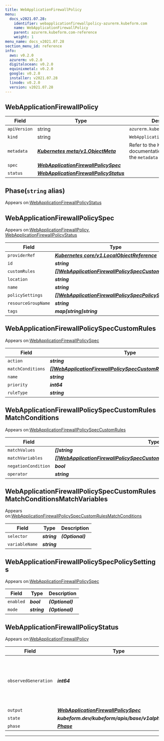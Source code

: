 ```yaml
---
title: WebApplicationFirewallPolicy
menu:
  docs_v2021.07.28:
    identifier: webapplicationfirewallpolicy-azurerm.kubeform.com
    name: WebApplicationFirewallPolicy
    parent: azurerm.kubeform.com-reference
    weight: 1
menu_name: docs_v2021.07.28
section_menu_id: reference
info:
  aws: v0.2.0
  azurerm: v0.2.0
  digitalocean: v0.2.0
  equinixmetal: v0.2.0
  google: v0.2.0
  installer: v2021.07.28
  linode: v0.2.0
  version: v2021.07.28
---
```


## WebApplicationFirewallPolicy
| Field | Type | Description |
| ------ | ----- | ----------- |
| `apiVersion` | string | `azurerm.kubeform.com/v1alpha1` |
|    `kind` | string | `WebApplicationFirewallPolicy` |
| `metadata` | ***[Kubernetes meta/v1.ObjectMeta](https://v1-18.docs.kubernetes.io/docs/reference/generated/kubernetes-api/v1.18/#objectmeta-v1-meta)***|Refer to the Kubernetes API documentation for the fields of the `metadata` field.|
| `spec` | ***[WebApplicationFirewallPolicySpec](#webapplicationfirewallpolicyspec)***||
| `status` | ***[WebApplicationFirewallPolicyStatus](#webapplicationfirewallpolicystatus)***||
## Phase(`string` alias)

Appears on:[WebApplicationFirewallPolicyStatus](#webapplicationfirewallpolicystatus)

## WebApplicationFirewallPolicySpec

Appears on:[WebApplicationFirewallPolicy](#webapplicationfirewallpolicy), [WebApplicationFirewallPolicyStatus](#webapplicationfirewallpolicystatus)

| Field | Type | Description |
| ------ | ----- | ----------- |
| `providerRef` | ***[Kubernetes core/v1.LocalObjectReference](https://v1-18.docs.kubernetes.io/docs/reference/generated/kubernetes-api/v1.18/#localobjectreference-v1-core)***||
| `id` | ***string***||
| `customRules` | ***[[]WebApplicationFirewallPolicySpecCustomRules](#webapplicationfirewallpolicyspeccustomrules)***| ***(Optional)*** |
| `location` | ***string***||
| `name` | ***string***||
| `policySettings` | ***[[]WebApplicationFirewallPolicySpecPolicySettings](#webapplicationfirewallpolicyspecpolicysettings)***| ***(Optional)*** |
| `resourceGroupName` | ***string***||
| `tags` | ***map[string]string***| ***(Optional)*** |
## WebApplicationFirewallPolicySpecCustomRules

Appears on:[WebApplicationFirewallPolicySpec](#webapplicationfirewallpolicyspec)

| Field | Type | Description |
| ------ | ----- | ----------- |
| `action` | ***string***||
| `matchConditions` | ***[[]WebApplicationFirewallPolicySpecCustomRulesMatchConditions](#webapplicationfirewallpolicyspeccustomrulesmatchconditions)***||
| `name` | ***string***| ***(Optional)*** |
| `priority` | ***int64***||
| `ruleType` | ***string***||
## WebApplicationFirewallPolicySpecCustomRulesMatchConditions

Appears on:[WebApplicationFirewallPolicySpecCustomRules](#webapplicationfirewallpolicyspeccustomrules)

| Field | Type | Description |
| ------ | ----- | ----------- |
| `matchValues` | ***[]string***||
| `matchVariables` | ***[[]WebApplicationFirewallPolicySpecCustomRulesMatchConditionsMatchVariables](#webapplicationfirewallpolicyspeccustomrulesmatchconditionsmatchvariables)***||
| `negationCondition` | ***bool***| ***(Optional)*** |
| `operator` | ***string***||
## WebApplicationFirewallPolicySpecCustomRulesMatchConditionsMatchVariables

Appears on:[WebApplicationFirewallPolicySpecCustomRulesMatchConditions](#webapplicationfirewallpolicyspeccustomrulesmatchconditions)

| Field | Type | Description |
| ------ | ----- | ----------- |
| `selector` | ***string***| ***(Optional)*** |
| `variableName` | ***string***||
## WebApplicationFirewallPolicySpecPolicySettings

Appears on:[WebApplicationFirewallPolicySpec](#webapplicationfirewallpolicyspec)

| Field | Type | Description |
| ------ | ----- | ----------- |
| `enabled` | ***bool***| ***(Optional)*** |
| `mode` | ***string***| ***(Optional)*** |
## WebApplicationFirewallPolicyStatus

Appears on:[WebApplicationFirewallPolicy](#webapplicationfirewallpolicy)

| Field | Type | Description |
| ------ | ----- | ----------- |
| `observedGeneration` | ***int64***| ***(Optional)*** Resource generation, which is updated on mutation by the API Server.|
| `output` | ***[WebApplicationFirewallPolicySpec](#webapplicationfirewallpolicyspec)***| ***(Optional)*** |
| `state` | ***kubeform.dev/kubeform/apis/base/v1alpha1.State***| ***(Optional)*** |
| `phase` | ***[Phase](#phase)***| ***(Optional)*** |
---
